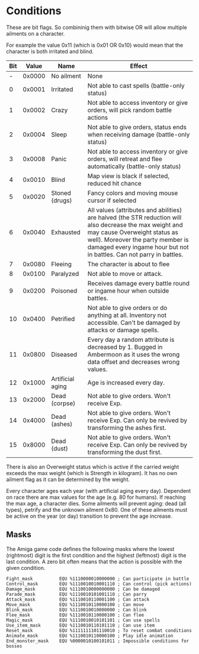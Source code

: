 # Conditions

These are bit flags. So combininig them with bitwise OR will allow multiple ailments on a character.

For example the value 0x11 (which is 0x01 OR 0x10) would mean that the character is both irritated and blind.

Bit | Value | Name | Effect
--- | --- | --- | ---
\- | 0x0000 | No ailment | None
0 | 0x0001 | Irritated | Not able to cast spells (battle-only status)
1 | 0x0002 | Crazy | Not able to access inventory or give orders, will pick random battle actions
2 | 0x0004 | Sleep | Not able to give orders, status ends when receiving damage (battle-only status)
3 | 0x0008 | Panic | Not able to access inventory or give orders, will retreat and flee automatically (battle-only status)
4 | 0x0010 | Blind | Map view is black if selected, reduced hit chance
5 | 0x0020 | Stoned (drugs) | Fancy colors and moving mouse cursor if selected
6 | 0x0040 | Exhausted | All values (attributes and abilities) are halved (the STR reduction will also decrease the max weight and may cause Overweight status as well). Moreover the party member is damaged every ingame hour but not in battles. Can not parry in battles.
7 | 0x0080 | Fleeing | The character is about to flee
8 | 0x0100 | Paralyzed | Not able to move or attack.
9 | 0x0200 | Poisoned | Receives damage every battle round or ingame hour when outside battles.
10 | 0x0400 | Petrified | Not able to give orders or do anything at all. Inventory not accessible. Can't be damaged by attacks or damage spells.
11 | 0x0800 | Diseased | Every day a random attribute is decreased by 1. Bugged in Ambermoon as it uses the wrong data offset and decreases wrong values.
12 | 0x1000 | Artificial aging | Age is increased every day.
13 | 0x2000 | Dead (corpse) | Not able to give orders. Won't receive Exp.
14 | 0x4000 | Dead (ashes) | Not able to give orders. Won't receive Exp. Can only be revived by transforming the ashes first.
15 | 0x8000 | Dead (dust) | Not able to give orders. Won't receive Exp. Can only be revived by transforming the dust first.

There is also an Overweight status which is active if the carried weight exceeds the max weight (which is Strength in kilogram). It has no own ailment flag as it can be determined by the weight.

Every character ages each year (with artificial aging every day). Dependent on race there are max values for the age (e.g. 80 for humans). If reaching the max age, a character dies. Some ailments will prevent aging: dead (all types), petrify and the unknown ailment 0x80. One of these ailments must be active on the year (or day) transition to prevent the age increase.


## Masks

The Amiga game code defines the following masks where the lowest (rightmost) digit is the first condition and the highest (leftmost) digit is the last condition. A zero bit often means that the action is possible with the given condition.

```
Fight_mask	    	EQU %1110000010000000 ; Can participate in battle
Control_mask    	EQU %1110010010001110 ; Can control (pick actions)
Damage_mask     	EQU %1110010000000000 ; Can be damaged
Parade_mask     	EQU %1110010101001110 ; Can parry
Attack_mask     	EQU %1110010110001100 ; Can attack
Move_mask 	    	EQU %1110010110000100 ; Can move
Blink_mask	    	EQU %1110010010000000 ; Can blink
Flee_mask 	    	EQU %1110010110000100 ; Can flee
Magic_mask	    	EQU %1110010010101101 ; Can use spells
Use_item_mask   	EQU %1110010110101110 ; Can use item
Reset_mask	    	EQU %1111111101110010 ; To reset combat conditions
Animate_mask    	EQU %1110010110000100 ; Play idle animation
End_monster_mask	EQU %0000010100101011 ; Impossible conditions for bosses
```
